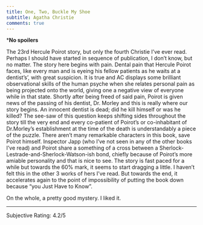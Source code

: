 ```yaml
---
title: One, Two, Buckle My Shoe
subtitle: Agatha Christie
comments: true
---
```

***No spoilers**
<p>The 23rd Hercule Poirot story, but only the fourth Christie I’ve ever read. Perhaps I should have started in sequence of publication, I don’t know, but no matter. The story here begins with pain. Dental pain that Hercule Poirot faces, like every man and is eyeing his fellow patients as he waits at a dentist’s’, with great suspicion. It is true and AC displays some brilliant observational skills of the human psyche when she relates personal pain as being projected onto the world, giving one a negative view of everyone while in that state. Shortly after being freed of said pain, Poirot is given news of the passing of his dentist, Dr. Morley and this is really where our story begins. An innocent dentist is dead; did he kill himself or was he killed? The see-saw of this question keeps shifting sides throughout the story till the very end and every co-patient of Poirot’s or co-inhabitant of Dr.Morley’s establishment at the time of the death is understandably a piece of the puzzle. There aren’t many remarkable characters in this book, save Poirot himself. Inspector Japp (who I’ve not seen in any of the other books I’ve read) and Poirot share a something of a cross between a Sherlock-Lestrade-and-Sherlock-Watson-ish bond, chiefly because of Poirot’s more amiable personality and that is nice to see.
The story is fast paced for a while but towards the 60% mark, it seems to start dragging a little. I haven’t felt this in the other 3 works of hers I’ve read. But towards the end, it accelerates again to the point of impossibility of putting the book down because “you Just Have to Know”.</p>

<p>On the whole, a pretty good mystery. I liked it.</p>

<hr/>
<p>Subjective Rating: 4.2/5</p>